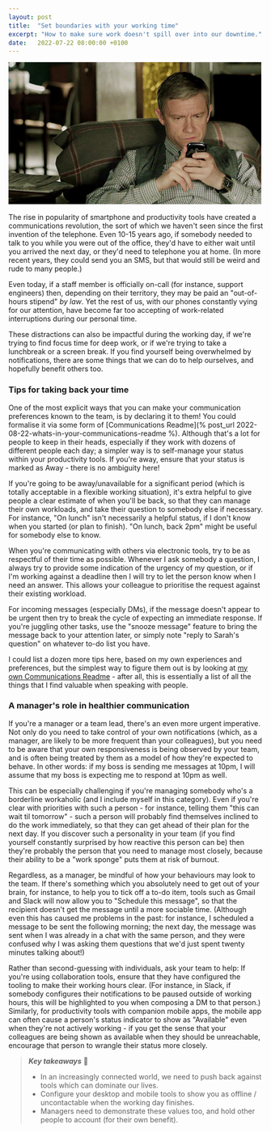 ```yaml
---
layout: post
title:  "Set boundaries with your working time"
excerpt: "How to make sure work doesn't spill over into our downtime."
date:   2022-07-22 08:00:00 +0100
---
```


![Sherlock - Watson scowling at phone](/assets/img/sherlock-phone.gif)

The rise in popularity of smartphone and productivity tools have created a communications revolution, the sort of which we haven't seen since the first invention of the telephone. Even 10-15 years ago, if somebody needed to talk to you while you were out of the office, they'd have to either wait until you arrived the next day, or they'd need to telephone you at home. (In more recent years, they could send you an SMS, but that would still be weird and rude to many people.)

Even today, if a staff member is officially on-call (for instance, support engineers) then, depending on their territory, they may be paid an "out-of-hours stipend" _by law_. Yet the rest of us, with our phones constantly vying for our attention, have become far too accepting of work-related interruptions during our personal time.

These distractions can also be impactful during the working day, if we're trying to find focus time for deep work, or if we're trying to take a lunchbreak or a screen break. If you find yourself being overwhelmed by notifications, there are some things that we can do to help ourselves, and hopefully benefit others too.

### Tips for taking back your time

One of the most explicit ways that you can make your communication preferences known to the team, is by declaring it to them! You could formalise it via some form of [Communications Readme](% post_url 2022-08-22-whats-in-your-communications-readme %). Although that's a lot for people to keep in their heads, especially if they work with dozens of different people each day; a simpler way is to self-manage your status within your productivity tools. If you're away, ensure that your status is marked as Away - there is no ambiguity here!

If you're going to be away/unavailable for a significant period (which is totally acceptable in a flexible working situation), it's extra helpful to give people a clear estimate of when you'll be back, so that they can manage their own workloads, and take their question to somebody else if necessary. For instance, "On lunch" isn't necessarily a helpful status, if I don't know when you started (or plan to finish). "On lunch, back 2pm" might be useful for somebody else to know.

When you're communicating with others via electronic tools, try to be as respectful of their time as possible. Whenever I ask somebody a question, I always try to provide some indication of the urgency of my question, or if I'm working against a deadline then I will try to let the person know when I need an answer. This allows your colleague to prioritise the request against their existing workload.

For incoming messages (especially DMs), if the message doesn't appear to be urgent then try to break the cycle of expecting an immediate response. If you're juggling other tasks, use the "snooze message" feature to bring the message back to your attention later, or simply note "reply to Sarah's question" on whatever to-do list you have.

I could list a dozen more tips here, based on my own experiences and preferences, but the simplest way to figure them out is by looking at [my own Communications Readme](https://github.com/neilstudd/neilstudd/blob/main/CommunicationsReadme.md) - after all, this is essentially a list of all the things that I find valuable when speaking with people.

### A manager's role in healthier communication

If you're a manager or a team lead, there's an even more urgent imperative. Not only do you need to take control of your own notifications (which, as a manager, are likely to be more frequent than your colleagues), but you need to be aware that your own responsiveness is being observed by your team, and is often being treated by them as a model of how they're expected to behave. In other words: if my boss is sending me messages at 10pm, I will assume that my boss is expecting me to respond at 10pm as well.

This can be especially challenging if you're managing somebody who's a borderline workaholic (and I include myself in this category). Even if you're clear with priorities with such a person - for instance, telling them "this can wait til tomorrow" - such a person will probably find themselves inclined to do the work immediately, so that they can get ahead of their plan for the next day. If you discover such a personality in your team (if you find yourself constantly surprised by how reactive this person can be) then they're probably the person that you need to manage most closely, because their ability to be a "work sponge" puts them at risk of burnout.

Regardless, as a manager, be mindful of how your behaviours may look to the team. If there's something which you absolutely need to get out of your brain, for instance, to help you to tick off a to-do item, tools such as Gmail and Slack will now allow you to "Schedule this message", so that the recipient doesn't get the message until a more sociable time. (Although even this has caused me problems in the past: for instance, I scheduled a message to be sent the following morning; the next day, the message was sent when I was already in a chat with the same person, and they were confused why I was asking them questions that we'd just spent twenty minutes talking about!)

Rather than second-guessing with individuals, ask your team to help: If you're using collaboration tools, ensure that they have configured the tooling to make their working hours clear. (For instance, in Slack, if somebody configures their notifications to be paused outside of working hours, this will be highlighted to you when composing a DM to that person.) Similarly, for productivity tools with companion mobile apps, the mobile app can often cause a person's status indicator to show as "Available" even when they're not actively working - if you get the sense that your colleagues are being shown as available when they should be unreachable, encourage that person to wrangle their status more closely. 

> **_Key takeaways_** 📝  
> * In an increasingly connected world, we need to push back against tools which can dominate our lives.
> * Configure your desktop and mobile tools to show you as offline / uncontactable when the working day finishes.
> * Managers need to demonstrate these values too, and hold other people to account (for their own benefit).